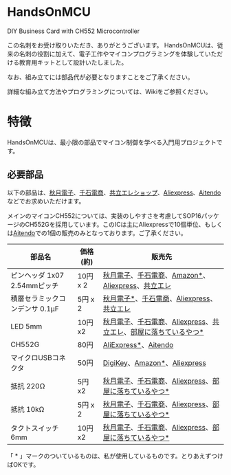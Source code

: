 # HandsOnMCU
DIY Business Card with CH552 Microcontroller

この名刺をお受け取りいただき、ありがとうございます。
HandsOnMCUは、従来の名刺の役割に加えて、電子工作やマイコンプログラミングを体験していただける教育用キットとして設計いたしました。

なお、組み立てには部品代が必要となりますことをご了承ください。

詳細な組み立て方法やプログラミングについては、Wikiをご参照ください。

# 特徴
HandsOnMCUは、最小限の部品でマイコン制御を学べる入門用プロジェクトです。

## 必要部品
以下の部品は、[秋月電子](https://akizukidenshi.com/)、[千石電商](https://www.sengoku.co.jp/)、[共立エレショップ](https://eleshop.jp/)、[Aliexpress](https://ja.aliexpress.com/)、[Aitendo](https://www.aitendo.com/)などでお求めいただけます。

メインのマイコンCH552については、実装のしやすさを考慮してSOP16パッケージのCH552Gを採用しています。このICは主にAliexpressで10個単位、もしくは[Aitendo](https://www.aitendo.com/product/20923)での1個の販売のみとなっております。ご了承ください。

|部品名|価格(約)|販売先|
|-----|----|-----|
|ピンヘッダ 1x07 2.54mmピッチ|10円 x 2|[秋月電子](https://akizukidenshi.com/catalog/g/g100167/)、[千石電商](https://www.sengoku.co.jp/mod/sgk_cart/detail.php?code=25CH-53LJ)、[Amazon*](https://www.amazon.co.jp/KKHMF-2-54mm-40-Pin-DIY%E5%8D%98%E4%B8%80%E5%88%97%E7%AB%AF%E5%AD%90%E3%83%94%E3%83%B3-Ardunio%E3%81%AB%E5%AF%BE%E5%BF%9C/dp/B0829W3T8Q/ref=sr_1_6?__mk_ja_JP=%E3%82%AB%E3%82%BF%E3%82%AB%E3%83%8A&crid=28A6UVURLMZ4L&dib=eyJ2IjoiMSJ9.hNP8HU7wobRqwMJlpOQoz0cE58UpYGM68-eyU5zF73zH6YPrdaikmOtE0G7qyXw0gPZ4aRQiNYvgbiXgdtc0SUfBYvP7QxQ4PCQmS6sNs7kE3p0ee-JBiayRTfCj2_XQ7a9rq4Px8vp2Zd8QuAWnQY8-3oRQHLfs87Cdrl4A6KcSpwHkzQHBHBvMMBDko5eTFbw9d5do081s8D2nviTpwSIX51zrJgjm0KgxTiB5cyD50d0syFszKGCtjIWEFrkWwkEdwnBRYPCuQ94XXxBJLn95-3WOiUnCnx8cNpjueCvuhaCNjES-rLRmU1J1xQDg9Gp6kAdEHvd6AQ7aQmtknQlkxmFUrFtPZgMzGwud3T1MwoClgPLPBNhvHMtylTWYtiPVXxkZ9p1FL6PolmBIdiYlbD3TMPp-J5dTnMagWCxPvymASPGR8yWT6B_3aJVF.RInApAleGFQKdrYk-xgId3W4JWkDfNoM83oowd_aExk&dib_tag=se&keywords=%E3%83%94%E3%83%B3%E3%83%98%E3%83%83%E3%83%80&qid=1738770687&sprefix=%E3%83%94%E3%83%B3%E3%83%98%E3%83%83%E3%83%80%2Caps%2C184&sr=8-6)、[Aliexpress](https://ja.aliexpress.com/item/4000988113226.html?spm=a2g0o.productlist.main.1.f5e9504919i7cs&algo_pvid=0faaf3d1-01ac-480c-adeb-03af18d69b31&algo_exp_id=0faaf3d1-01ac-480c-adeb-03af18d69b31-0&pdp_npi=4%40dis%21JPY%21338%21338%21%21%212.16%212.16%21%402101246417387707472938869e5c5c%2110000013202368860%21sea%21JP%213272919614%21X&curPageLogUid=dewA4J1qYQTB&utparam-url=scene%3Asearch%7Cquery_from%3A)、[共立エレ](https://eleshop.jp/shop/g/gEAT417/)|
|積層セラミックコンデンサ 0.1μF|5円 x 2|[秋月電子*](https://akizukidenshi.com/catalog/g/g113582/)、[千石電商]()、[Aliexpress](https://ja.aliexpress.com/item/1287630682.html?spm=a2g0o.productlist.main.9.175f54c24NEjEV&algo_pvid=a2f7a971-c44e-4945-90e0-bfbb4ac78321&algo_exp_id=a2f7a971-c44e-4945-90e0-bfbb4ac78321-4&pdp_npi=4%40dis%21JPY%21316%21316%21%21%212.02%212.02%21%40212e532617387710468902192e507b%218199178653%21sea%21JP%213272919614%21X&curPageLogUid=m8XomzCcLJXi&utparam-url=scene%3Asearch%7Cquery_from%3A)、[共立エレ](https://eleshop.jp/shop/g/gJ8R311/)|
|LED 5mm|10円x2|[秋月電子](https://akizukidenshi.com/catalog/goods/search.aspx?search=x&keyword=LED+5mm&search=search)、[千石電商](https://www.sengoku.co.jp/mod/sgk_cart/search.php?cid=3104)、[Aliexpress](https://ja.aliexpress.com/w/wholesale-LED-5mm.html?spm=a2g0o.productlist.search.0)、[共立エレ](https://eleshop.jp/shop/goods/search.aspx)、[部屋に落ちているやつ*](https://www.google.com/search?q=%E7%89%87%E4%BB%98%E3%81%91&udm=2)|
|CH552G|80円|[AliExpress*](https://ja.aliexpress.com/w/wholesale-CH552G.html?spm=a2g0o.detail.search.0)、[Aitendo](https://www.aitendo.com/product/20923)|
|マイクロUSBコネクタ|50円|[DigiKey](https://www.digikey.jp/ja/products/detail/amphenol-icc-fci-/10118194-0001LF/2785382?gclsrc=aw.ds&&utm_adgroup=&utm_source=google&utm_medium=cpc&utm_campaign=Pmax%20Shopping_Product_Low%20Volume&utm_term=&productid=2785382&utm_content=&utm_id=go_cmp-20195885710_adg-_ad-__dev-c_ext-_prd-2785382_sig-CjwKCAiAtYy9BhBcEiwANWQQLzPKOArpFyXSFGB3Kk2gqb0MNxNfP3wjT1BVLkkaD-ShQz7Dr4uKjxoC5wAQAvD_BwE&gad_source=1&gclid=CjwKCAiAtYy9BhBcEiwANWQQLzPKOArpFyXSFGB3Kk2gqb0MNxNfP3wjT1BVLkkaD-ShQz7Dr4uKjxoC5wAQAvD_BwE&gclsrc=aw.ds)、[Amazon*](https://www.amazon.co.jp/dp/B01HAZGNAI)、[Aliexpress](https://ja.aliexpress.com/item/1005004593031976.html?spm=a2g0o.productlist.main.1.48b33af6tKj4hP&algo_pvid=632105fb-6716-45b4-ba1e-22bac7661185&algo_exp_id=632105fb-6716-45b4-ba1e-22bac7661185-0&pdp_npi=4%40dis%21JPY%21390%21390%21%21%212.49%212.49%21%4021010c9a17387724180212469e6f52%2112000029760560064%21sea%21JP%213272919614%21X&curPageLogUid=nlRDsV4ayNPK&utparam-url=scene%3Asearch%7Cquery_from%3A)|
|抵抗 220Ω|5円x2|[秋月電子](https://akizukidenshi.com/catalog/g/g125221/)、[千石電商](https://www.sengoku.co.jp/mod/sgk_cart/detail.php?code=8ATS-7UHP)、[Aliexpress](https://ja.aliexpress.com/w/wholesale-220%CE%A9-%E6%8A%B5%E6%8A%97.html?spm=a2g0o.productlist.search.0)、[部屋に落ちているやつ*](https://www.google.com/search?q=%E7%89%87%E4%BB%98%E3%81%91&udm=2)|
|抵抗 10kΩ|5円 x 2|[秋月電子](https://akizukidenshi.com/catalog/g/g125103/)、[千石電商](https://www.sengoku.co.jp/mod/sgk_cart/detail.php?code=7A4S-6FJ4)、[Aliexpress](https://ja.aliexpress.com/w/wholesale-10k%CE%A9-%E6%8A%B5%E6%8A%97.html?spm=a2g0o.productlist.search.0)、[部屋に落ちているやつ*](https://www.google.com/search?q=%E7%89%87%E4%BB%98%E3%81%91&udm=2)|
|タクトスイッチ 6mm|10円x2|[秋月電子](https://akizukidenshi.com/catalog/g/g103647/)、[千石電商](https://www.sengoku.co.jp/mod/sgk_cart/detail.php?code=7DLE-TGMW)、[Aliexpress](https://ja.aliexpress.com/item/1005002487399422.html?spm=a2g0o.productlist.main.17.74105102lIvY3e&algo_pvid=f8bcedaa-1815-4947-a627-c3e9298692f5&algo_exp_id=f8bcedaa-1815-4947-a627-c3e9298692f5-8&pdp_npi=4%40dis%21JPY%21361%21347%21%21%212.31%212.22%21%402101062a17387733100332982e9665%2112000020837840555%21sea%21JP%213272919614%21X&curPageLogUid=leM75KGeaVcK&utparam-url=scene%3Asearch%7Cquery_from%3A)、[部屋に落ちているやつ*](https://www.google.com/search?q=%E7%89%87%E4%BB%98%E3%81%91&udm=2)|

「 * 」マークのついているものは、私が使用しているものです。とりあえずつけばOKです。
